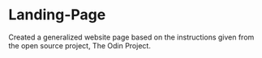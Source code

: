 # Landing-Page
Created a generalized website page based on the instructions given from the open source project, The Odin Project.
